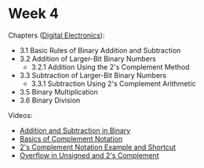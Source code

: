 # Week 4

Chapters ([Digital Electronics](https://annas-archive.org/md5/3f538094613f595ccd218b310a6bfb28)):
- 3.1 Basic Rules of Binary Addition and Subtraction
- 3.2 Addition of Larger-Bit Binary Numbers
    - 3.2.1 Addition Using the 2's Complement Method
- 3.3 Subtraction of Larger-Bit Binary Numbers
    - 3.3.1 Subtraction Using 2's Complement Arithmetic
- 3.5 Binary Multiplication
- 3.6 Binary Division

Videos:
- [Addition and Subtraction in Binary](https://www.youtube.com/watch?v=YyxlNN8l0zw)
- [Basics of Complement Notation](https://www.youtube.com/watch?v=PIhe-jFKVyQ)
- [2's Complement Notation Example and Shortcut](https://www.youtube.com/watch?v=Ix8mP_xneFc)
- [Overflow in Unsigned and 2's Complement](https://www.youtube.com/watch?v=pwrNX1euThA)